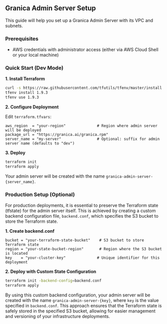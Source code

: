 ## Granica Admin Server Setup

This guide will help you set up a Granica Admin Server with its VPC and subnets.

### Prerequisites

* AWS credentials with administrator access (either via AWS Cloud Shell or your local machine)

### Quick Start (Dev Mode)

**1. Install Terraform**
```bash
curl -s https://raw.githubusercontent.com/tfutils/tfenv/master/install.sh | bash
tfenv install 1.9.3
tfenv use 1.9.3
```

**2. Configure Deployment**

Edit `terraform.tfvars`:
```hcl
aws_region  = "your-region"              # Region where admin server will be deployed
package_url = "https://granica.ai/granica.rpm"
server_name = "my-server"                # Optional: suffix for admin server name (defaults to "dev")
```

**3. Deploy**
```bash
terraform init
terraform apply
```

Your admin server will be created with the name `granica-admin-server-{server_name}`.
### Production Setup (Optional)

For production deployments, it is essential to preserve the Terraform state (tfstate) for the admin server itself. This is achieved by creating a custom backend configuration file, `backend.conf`, which specifies the S3 bucket to store the Terraform state.

**1. Create backend.conf**
```hcl
bucket = "your-terraform-state-bucket"    # S3 bucket to store Terraform state
region = "your-state-bucket-region"       # Region where the S3 bucket is located
key    = "your-cluster-key"              # Unique identifier for this deployment
```

**2. Deploy with Custom State Configuration**
```bash
terraform init -backend-config=backend.conf
terraform apply
```

By using this custom backend configuration, your admin server will be created with the name `granica-admin-server-{key}`, where `key` is the value specified in `backend.conf`. This approach ensures that the Terraform state is safely stored in the specified S3 bucket, allowing for easier management and versioning of your infrastructure deployments.
